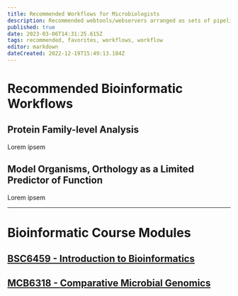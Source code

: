 ```yaml
---
title: Recommended Workflows for Microbiologists
description: Recommended webtools/webservers arranged as sets of pipelines designed to improve accessibility, reproducibility, and useability of bioinformatics approaches with the experimental microbiologist in mind.
published: true
date: 2023-03-06T14:31:25.615Z
tags: recommended, favorites, workflows, workflow
editor: markdown
dateCreated: 2022-12-19T15:49:13.184Z
---
```


# Recommended Bioinformatic Workflows
## Protein Family-level Analysis
Lorem ipsem
## Model Organisms, Orthology as a Limited Predictor of Function
Lorem ipsem

---

# Bioinformatic Course Modules

## [BSC6459 - Introduction to Bioinformatics]()


## [MCB6318 - Comparative Microbial Genomics](/recommended-pipelines/MCB6318)

